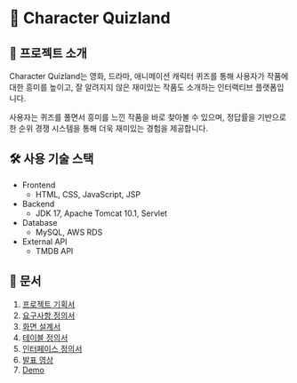 # 🎯 Character Quizland

## 📌 프로젝트 소개
Character Quizland는 영화, 드라마, 애니메이션 캐릭터 퀴즈를 통해 사용자가 작품에 대한 흥미를 높이고,
잘 알려지지 않은 재미있는 작품도 소개하는 인터랙티브 플랫폼입니다.

사용자는 퀴즈를 풀면서 흥미를 느낀 작품을 바로 찾아볼 수 있으며,
정답률을 기반으로 한 순위 경쟁 시스템을 통해 더욱 재미있는 경험을 제공합니다.

## 🛠️ 사용 기술 스택
* Frontend
  - HTML, CSS, JavaScript, JSP
* Backend
  - JDK 17, Apache Tomcat 10.1, Servlet
* Database
  - MySQL, AWS RDS
* External API
  - TMDB API
 
## 📝 문서
1. [프로젝트 기획서]()
2. [요구사항 정의서]()
3. [화면 설계서]()
4. [테이블 정의서]()
5. [인터페이스 정의서]()
6. [발표 영상]()
7. [Demo]()
